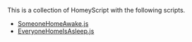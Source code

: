 This is a collection of HomeyScript with the following scripts.

 * [SomeoneHomeAwake.js](https://github.com/BardoelT/homey-script-collection/blob/master/SomeoneHomeAwake.js)
 * [EveryoneHomeIsAsleep.js](https://github.com/BardoelT/homey-script-collection/blob/master/EveryoneHomeIsAsleep.js)
